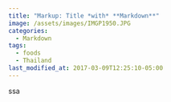 ```yaml
---
title: "Markup: Title *with* **Markdown**"
image: /assets/images/IMGP1950.JPG
categories:
  - Markdown
tags:
  - foods
  - Thailand
last_modified_at: 2017-03-09T12:25:10-05:00
---
```

ssa
